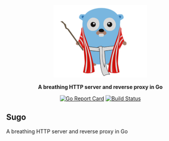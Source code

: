 <div align="center" markdown="1">

<img src="./sugo.svg?v=1" alt="Angular Doxize" width="250">

**A breathing HTTP server and reverse proxy in Go**

[![Go Report Card](https://goreportcard.com/badge/github.com/geocine/sugo)](https://goreportcard.com/report/github.com/geocine/sugo) [![Build Status](https://travis-ci.org/geocine/sugo.svg?branch=master)](https://travis-ci.org/geocine/sugo)

</div>

## Sugo

A breathing HTTP server and reverse proxy in Go
